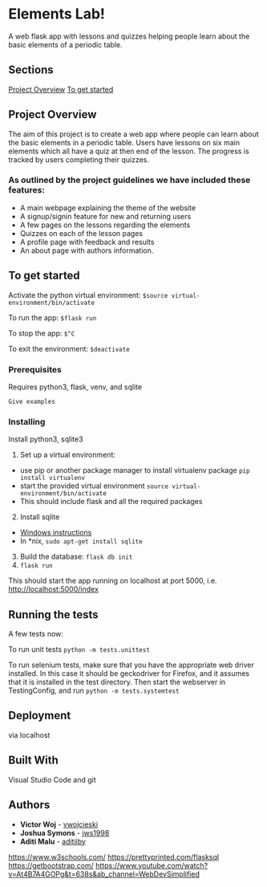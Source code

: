 # Elements Lab!

A web flask app with lessons and quizzes helping people learn about the basic elements of a periodic table.

## Sections
[Project Overview](#project-overview)
[To get started](#to-get-started)

## Project Overview 
The aim of this project is to create a web app where people can learn about the basic elements in a periodic table. Users have lessons on six main elements which all have a quiz at then end of the lesson. The progress is tracked by users completing their quizzes. 

### As outlined by the project guidelines we have included these features: 
* A main webpage explaining the theme of the website
* A signup/signin feature for new and returning users
* A few pages on the lessons regarding the elements 
* Quizzes on each of the lesson pages 
* A profile page with feedback and results
* An about page with authors information.


## To get started

Activate the python virtual environment:
`$source virtual-environment/bin/activate`

To run the app:
`$flask run`

To stop the app:
`$^C`

To exit the environment:
`$deactivate`

### Prerequisites

Requires python3, flask, venv, and sqlite

```
Give examples
```

### Installing

Install python3, sqlite3

1. Set up a virtual environment:
 - use pip or another package manager to install virtualenv package `pip install virtualenv`
 - start the provided virtual environment
   `source virtual-environment/bin/activate`
 - This should include flask and all the required packages
2. Install sqlite
 - [Windows instructions](http://www.sqlitetutorial.net/download-install-sqlite/)
 - In \*nix, `sudo apt-get install sqlite`
3. Build the database: `flask db init`
4. `flask run`

This should start the app running on localhost at port 5000, i.e. [http://localhost:5000/index](http://localhost:5000/index)

## Running the tests

A few tests now:

To run unit tests
`python -m tests.unittest`

To run selenium tests, make sure that you have the 
appropriate web driver installed. In this case it should be geckodriver for Firefox, 
and it assumes that it is installed in the test directory.
Then start the webserver in TestingConfig, and run
`python -m tests.systemtest`

## Deployment

via localhost

## Built With

Visual Studio Code and git


## Authors

* **Victor Woj** - [vwojcieski](https://github.com/vwojcieski)
* **Joshua Symons** - [jws1998](https://github.com/jws1998)
* **Aditi Malu** - [aditiiby](https://github.com/aditiiby)




https://www.w3schools.com/
https://prettyprinted.com/flasksql
https://getbootstrap.com/
https://www.youtube.com/watch?v=At4B7A4GOPg&t=638s&ab_channel=WebDevSimplified
